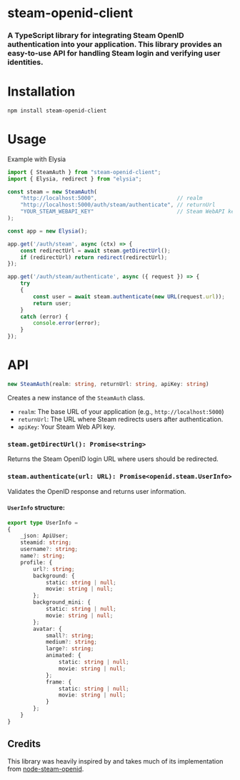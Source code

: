 # steam-openid-client

### A TypeScript library for integrating Steam OpenID authentication into your application. This library provides an easy-to-use API for handling Steam login and verifying user identities.

# Installation
```sh
npm install steam-openid-client
```

# Usage
Example with Elysia
```ts
import { SteamAuth } from "steam-openid-client";
import { Elysia, redirect } from "elysia";

const steam = new SteamAuth(
    "http://localhost:5000",                         // realm
    "http://localhost:5000/auth/steam/authenticate", // returnUrl
    "YOUR_STEAM_WEBAPI_KEY"                          // Steam WebAPI key
);

const app = new Elysia();

app.get('/auth/steam', async (ctx) => {
    const redirectUrl = await steam.getDirectUrl();
    if (redirectUrl) return redirect(redirectUrl);
});

app.get('/auth/steam/authenticate', async ({ request }) => {
    try 
    {
        const user = await steam.authenticate(new URL(request.url));
        return user;
    } 
    catch (error) {
        console.error(error);
    }
});
```

# API
```ts
new SteamAuth(realm: string, returnUrl: string, apiKey: string)
```

Creates a new instance of the `SteamAuth` class.

- `realm`: The base URL of your application (e.g., `http://localhost:5000`)
- `returnUrl`: The URL where Steam redirects users after authentication.
- `apiKey`: Your Steam Web API key.

### `steam.getDirectUrl(): Promise<string>`

Returns the Steam OpenID login URL where users should be redirected.

### `steam.authenticate(url: URL): Promise<openid.steam.UserInfo>`
Validates the OpenID response and returns user information.

#### `UserInfo` structure:
```ts
export type UserInfo =
{ 
    _json: ApiUser;
    steamid: string;
    username?: string;
    name?: string;
    profile: {
        url?: string;
        background: {
            static: string | null;
            movie: string | null;
        };
        background_mini: {
            static: string | null;
            movie: string | null;
        };
        avatar: {
            small?: string;
            medium?: string;
            large?: string;
            animated: {
                static: string | null;
                movie: string | null;
            };
            frame: {
                static: string | null;
                movie: string | null;
            }
        };
    } 
}
```

## Credits
This library was heavily inspired by and takes much of its implementation from [node-steam-openid](https://www.npmjs.com/package/node-steam-openid).
